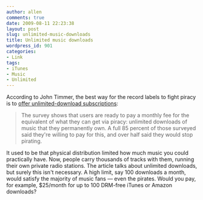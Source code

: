```yaml
---
author: allen
comments: true
date: 2009-08-11 22:23:38
layout: post
slug: unlimited-music-downloads
title: Unlimited music downloads
wordpress_id: 901
categories:
- Link
tags:
- iTunes
- Music
- Unlimited
---
```


According to John Timmer, the best way for the record labels to fight piracy is to [offer unlimited-download subscriptions](http://arstechnica.com/media/news/2009/08/uks-youth-would-pay-for-all-you-can-eat-music-downloads.ars):


> The survey shows that users are ready to pay a monthly fee for the equivalent of what they can get via piracy: unlimited downloads of music that they permanently own. A full 85 percent of those surveyed said they're willing to pay for this, and over half said they would stop pirating.


It used to be that physical distribution limited how much music you could practically have. Now, people carry thousands of tracks with them,  running their own private radio stations. The article talks about unlimited downloads, but surely this isn't necessary. A high limit, say 100 downloads a month, would satisfy the majority of music fans — even the pirates. Would you pay, for example, $25/month for up to 100  DRM-free iTunes or Amazon downloads?
